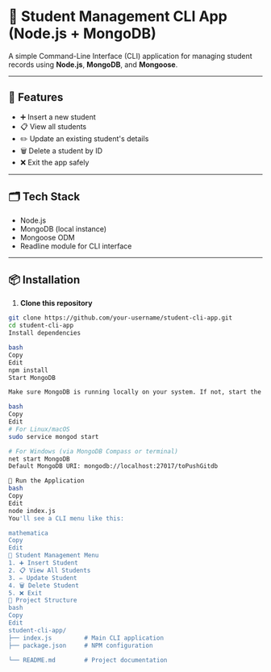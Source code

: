 # 📘 Student Management CLI App (Node.js + MongoDB)

A simple Command-Line Interface (CLI) application for managing student records using **Node.js**, **MongoDB**, and **Mongoose**.

---

## 🔧 Features

- ➕ Insert a new student
- 📋 View all students
- ✏️ Update an existing student's details
- 🗑️ Delete a student by ID
- ❌ Exit the app safely

---

## 🗂️ Tech Stack

- Node.js
- MongoDB (local instance)
- Mongoose ODM
- Readline module for CLI interface

---

## 📦 Installation

1. **Clone this repository**

```bash
git clone https://github.com/your-username/student-cli-app.git
cd student-cli-app
Install dependencies

bash
Copy
Edit
npm install
Start MongoDB

Make sure MongoDB is running locally on your system. If not, start the MongoDB service:

bash
Copy
Edit
# For Linux/macOS
sudo service mongod start

# For Windows (via MongoDB Compass or terminal)
net start MongoDB
Default MongoDB URI: mongodb://localhost:27017/toPushGitdb

🚀 Run the Application
bash
Copy
Edit
node index.js
You'll see a CLI menu like this:

mathematica
Copy
Edit
📘 Student Management Menu
1. ➕ Insert Student
2. 📋 View All Students
3. ✏️ Update Student
4. 🗑️ Delete Student
5. ❌ Exit
📂 Project Structure
bash
Copy
Edit
student-cli-app/
├── index.js         # Main CLI application
├── package.json     # NPM configuration

└── README.md        # Project documentation
